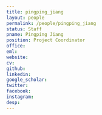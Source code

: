 ```yaml
---
title: pingping_jiang
layout: people
permalink: /people/pingping_jiang
status: Staff
pname: Pingping Jiang
position: Project Coordinator
office: 
eml: 
website:
cv: 
github:
linkedin:
google_scholar: 
twitter: 
facebook: 
instagram:
desp:
---
```

